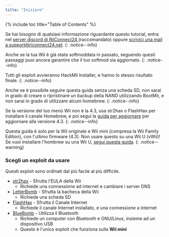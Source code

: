 ```yaml
---
title: "Iniziare"
---
```


{% include toc title="Table of Contents" %}

Se hai bisogno di qualsiasi informazione riguardante questo tutorial, entra nel [server discord di RiiConnect24 ](https://discord.gg/rc24)(raccomandato) oppure [scrivici una mail a support@riconnect24.net](mailto:support@riiconnect24.net).
{: .notice--info}

Anche se la tua Wii è già stata softmoddata in passato, seguendo questi passaggi puoi ancora garantire che il tuo softmod sia aggiornato.
{: .notice--info}

Tutti gli exploit avvieranno HackMii Installer, e hanno lo stesso risultato finale.
{: .notice--info}

Anche se è possibile seguire questa guida senza una scheda SD, non sarai in grado di creare o ripristinare un backup della NAND utilizzando BootMii, e non sarai in grado di utilizzare alcuni homebrew.
{: .notice--info}

Se la versione del tuo menù Wii non è la 4.3, usa str2hax o FlashHax per installare il canale Homebrew, e poi segui la [guida per aggiornare](update) per aggiornare alla versione 4.3.
{: .notice--info}

Questa guida è solo per la Wii originale e Wii mini (compresa la Wii Family Edition), con l'ultimo firmware (4.3). Non usare questo su una Wii U (vWii)! Se vuoi installare l'hombrew su una Wii U, [segui questa guida](https://wiiu.hacks.guide).
{: .notice--warning}

### Scegli un exploit da usare

Questi exploit sono ordinati dal più facile al più difficile.

- [str2hax](str2hax) - Sfrutta l'EULA della Wii
    * Richiede una connessione ad internet e cambiare i server DNS
- [LetterBomb](letterbomb) - Sfrutta la bacheca della Wii
    * Richiede una scheda SD
- [FlashHax](flashhax) - Sfrutta il Canale Internet
    * Richiede il canale Internet installato, e una connessione a internet
- [BlueBomb](bluebomb) - Utilizza il Bluetooth
    * Richiede un computer con Bluetooth e GNU/Linux, insieme ad un dispositivo USB
    * Questo è l'unico exploit che funziona sulla **Wii mini**
